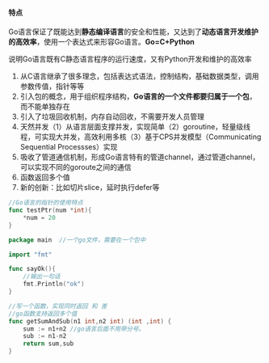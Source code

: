 #### 特点

Go语言保证了既能达到**静态编译语言**的安全和性能，又达到了**动态语言开发维护的高效率**，使用一个表达式来形容Go语言。**Go=C+Python**

说明Go语言既有C静态语言程序的运行速度，又有Python开发和维护的高效率

1. 从C语言继承了很多理念，包括表达式语法，控制结构，基础数据类型，调用参数传值，指针等等
2. 引入包的概念，用于组织程序结构，**Go语言的一个文件都要归属于一个包**，而不能单独存在
3. 引入了垃圾回收机制，内存自动回收，不需要开发人员管理
4. 天然并发（1）从语言层面支撑并发，实现简单（2）goroutine，轻量级线程，可实现大并发，高效利用多核（3）基于CPS并发模型（Communicating Sequential Processses）实现
5. 吸收了管道通信机制，形成Go语言特有的管道channel，通过管道channel，可以实现不同的goroute之间的通信
6. 函数返回多个值
7. 新的创新：比如切片slice，延时执行defer等

```go
//Go语言的指针的使用特点
func testPtr(num *int){
	*num = 20
}
```

```go
package main  //一个go文件，需要在一个包中

import "fmt"

func sayOk(){
	//输出一句话
	fmt.Println("ok")
}

```

```go
//写一个函数，实现同时返回 和 差
//go函数支持返回多个值
func getSumAndSub(n1 int,n2 int) (int ,int) {
	sum := n1+n2 //go语言后面不用带分号。
	sub := n1-n2
	return sum,sub
}
```

